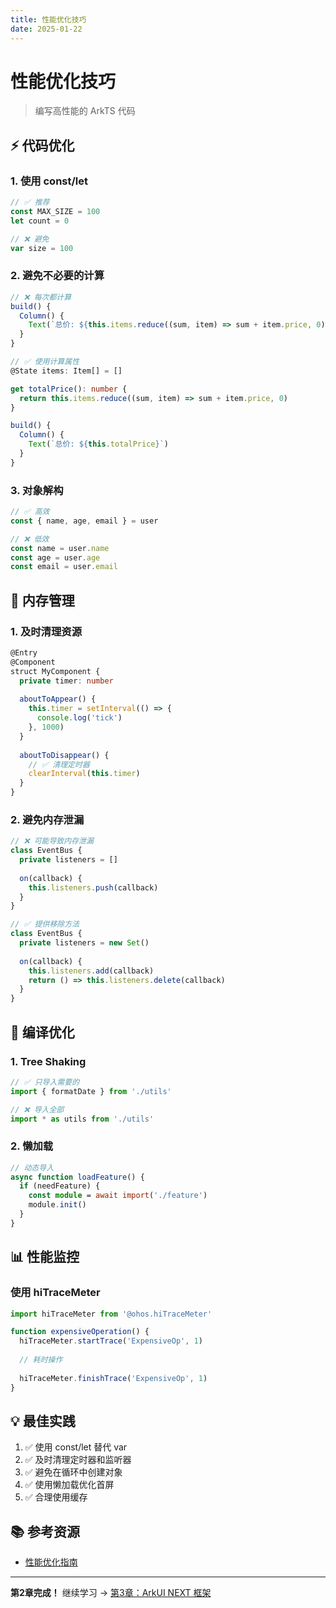 ```yaml
---
title: 性能优化技巧
date: 2025-01-22
---
```


# 性能优化技巧

> 编写高性能的 ArkTS 代码

## ⚡ 代码优化

### 1. 使用 const/let

```typescript
// ✅ 推荐
const MAX_SIZE = 100
let count = 0

// ❌ 避免
var size = 100
```

### 2. 避免不必要的计算

```typescript
// ❌ 每次都计算
build() {
  Column() {
    Text(`总价: ${this.items.reduce((sum, item) => sum + item.price, 0)}`)
  }
}

// ✅ 使用计算属性
@State items: Item[] = []

get totalPrice(): number {
  return this.items.reduce((sum, item) => sum + item.price, 0)
}

build() {
  Column() {
    Text(`总价: ${this.totalPrice}`)
  }
}
```

### 3. 对象解构

```typescript
// ✅ 高效
const { name, age, email } = user

// ❌ 低效
const name = user.name
const age = user.age
const email = user.email
```

## 💾 内存管理

### 1. 及时清理资源

```typescript
@Entry
@Component
struct MyComponent {
  private timer: number
  
  aboutToAppear() {
    this.timer = setInterval(() => {
      console.log('tick')
    }, 1000)
  }
  
  aboutToDisappear() {
    // ✅ 清理定时器
    clearInterval(this.timer)
  }
}
```

### 2. 避免内存泄漏

```typescript
// ❌ 可能导致内存泄漏
class EventBus {
  private listeners = []
  
  on(callback) {
    this.listeners.push(callback)
  }
}

// ✅ 提供移除方法
class EventBus {
  private listeners = new Set()
  
  on(callback) {
    this.listeners.add(callback)
    return () => this.listeners.delete(callback)
  }
}
```

## 🚀 编译优化

### 1. Tree Shaking

```typescript
// ✅ 只导入需要的
import { formatDate } from './utils'

// ❌ 导入全部
import * as utils from './utils'
```

### 2. 懒加载

```typescript
// 动态导入
async function loadFeature() {
  if (needFeature) {
    const module = await import('./feature')
    module.init()
  }
}
```

## 📊 性能监控

### 使用 hiTraceMeter

```typescript
import hiTraceMeter from '@ohos.hiTraceMeter'

function expensiveOperation() {
  hiTraceMeter.startTrace('ExpensiveOp', 1)
  
  // 耗时操作
  
  hiTraceMeter.finishTrace('ExpensiveOp', 1)
}
```

## 💡 最佳实践

1. ✅ 使用 const/let 替代 var
2. ✅ 及时清理定时器和监听器
3. ✅ 避免在循环中创建对象
4. ✅ 使用懒加载优化首屏
5. ✅ 合理使用缓存

## 📚 参考资源

- [性能优化指南](https://developer.harmonyos.com/cn/docs/documentation/doc-guides-V3/performance-optimization-overview-0000001581809185-V3)

---

**第2章完成！** 继续学习 → [第3章：ArkUI NEXT 框架](../03-arkui-next/)
